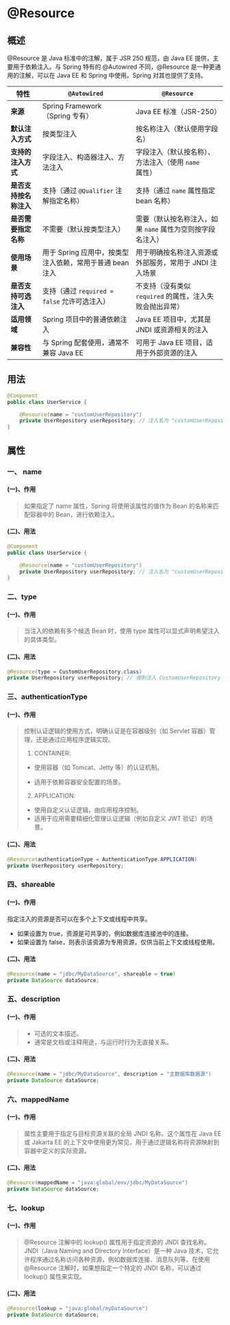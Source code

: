 # @Resource

## 概述

@Resource 是 Java 标准中的注解，属于 JSR 250 规范，由 Java EE 提供，主要用于依赖注入。与 Spring 特有的 @Autowired 不同，@Resource 是一种更通用的注解，可以在 Java EE 和 Spring 中使用。Spring 对其也提供了支持。



| 特性                   | `@Autowired`                                             | `@Resource`                                                |
| ---------------------- | -------------------------------------------------------- | ---------------------------------------------------------- |
| **来源**               | Spring Framework（Spring 专有）                          | Java EE 标准（JSR-250）                                    |
| **默认注入方式**       | 按类型注入                                               | 按名称注入（默认使用字段名）                               |
| **支持的注入方式**     | 字段注入、构造器注入、方法注入                           | 字段注入（默认按名称）、方法注入（使用 `name` 属性）       |
| **是否支持按名称注入** | 支持（通过 `@Qualifier` 注解指定名称）                   | 支持（通过 `name` 属性指定 bean 名称）                     |
| **是否需要指定名称**   | 不需要（默认按类型注入）                                 | 需要（默认按名称注入，如果 `name` 属性为空则按字段名注入） |
| **使用场景**           | 用于 Spring 应用中，按类型注入依赖，常用于普通 bean 注入 | 用于明确按名称注入资源或外部服务，常用于 JNDI 注入场景     |
| **是否支持可选注入**   | 支持（通过 `required = false` 允许可选注入）             | 不支持（没有类似 `required` 的属性，注入失败会抛出异常）   |
| **适用领域**           | Spring 项目中的普通依赖注入                              | Java EE 项目中，尤其是 JNDI 或资源相关的注入               |
| **兼容性**             | 与 Spring 配套使用，通常不兼容 Java EE                   | 可用于 Java EE 项目，适用于外部资源的注入                  |



## 用法

```java
@Component
public class UserService {

    @Resource(name = "customUserRepository")
    private UserRepository userRepository; // 注入名为 "customUserRepository" 的 Bean。
}
```



## 属性

### 一、 name

#### (一)、作用

> 如果指定了 name 属性，Spring 将使用该属性的值作为 Bean 的名称来匹配容器中的 Bean，进行依赖注入。

#### (二)、用法

```java
@Component
public class UserService {

    @Resource(name = "customUserRepository")
    private UserRepository userRepository; // 注入名为 "customUserRepository" 的 Bean。
}
```



### 二、type

#### (一)、作用

> 当注入的依赖有多个候选 Bean 时，使用 type 属性可以显式声明希望注入的具体类型。

#### (二)、用法

```java
@Resource(type = CustomUserRepository.class)
private UserRepository userRepository; // 强制注入 CustomUserRepository 类型的 Bean。
```



### 三、authenticationType

#### (一)、作用

> 控制认证逻辑的使用方式，明确认证是在容器级别（如 Servlet 容器）管理，还是通过应用程序逻辑实现。
>
> 1. CONTAINER:
>
> - 使用容器（如 Tomcat、Jetty 等）的认证机制。
>
> - 适用于依赖容器安全配置的场景。
>
> 2. APPLICATION:
>
> - 使用自定义认证逻辑，由应用程序控制。
> - 适用于应用需要精细化管理认证逻辑（例如自定义 JWT 验证）的场景。

#### (二)、用法

```java
@Resource(authenticationType = AuthenticationType.APPLICATION)
private UserRepository userRepository;
```



### 四、shareable

#### (一)、作用

指定注入的资源是否可以在多个上下文或线程中共享。

- 如果设置为 true，资源是可共享的，例如数据库连接池中的连接。
- 如果设置为 false，则表示该资源为专用资源，仅供当前上下文或线程使用。

#### (二)、用法

```java
@Resource(name = "jdbc/MyDataSource", shareable = true)
private DataSource dataSource;
```



### 五、description

#### (一)、作用

> - 可选的文本描述。
> - 通常是文档或注释用途，与运行时行为无直接关系。

#### (二)、用法

```java
@Resource(name = "jdbc/MyDataSource", description = "主数据库数据源")
private DataSource dataSource;
```



### 六、mappedName

#### (一)、作用

> 属性主要用于指定与目标资源关联的全局 JNDI 名称。这个属性在 Java EE 或 Jakarta EE 的上下文中使用更为常见，用于通过逻辑名称将资源映射到容器中定义的实际资源。

#### (二)、用法

```java
@Resource(mappedName = "java:global/env/jdbc/MyDataSource")
private DataSource dataSource;
```



### 七、lookup

#### (一)、作用

> @Resource 注解中的 lookup() 属性用于指定资源的 JNDI 查找名称。JNDI（Java Naming and Directory Interface）是一种 Java 技术，它允许程序通过名称访问各种资源，例如数据库连接、消息队列等。在使用 @Resource 注解时，如果想指定一个特定的 JNDI 名称，可以通过 lookup() 属性来实现。

#### (二)、用法

```java
@Resource(lookup = "java:global/myDataSource")
private DataSource dataSource;
```

